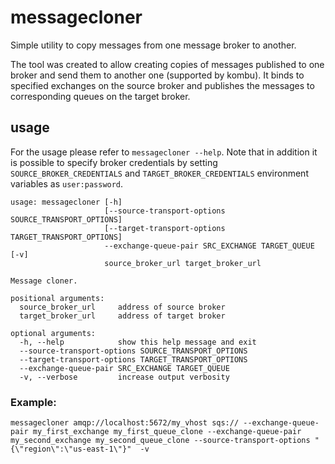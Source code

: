 # messagecloner
Simple utility to copy messages from one message broker to another.

The tool was created to allow creating copies of messages published to one
broker and send them to another one (supported by kombu). It binds to specified
exchanges on the source broker and publishes the messages to corresponding
queues on the target broker.

## usage
For the usage please refer to `messagecloner --help`. Note that in addition it
is possible to specify broker credentials by setting `SOURCE_BROKER_CREDENTIALS`
and `TARGET_BROKER_CREDENTIALS` environment variables as `user:password`.

    usage: messagecloner [-h]
                         [--source-transport-options SOURCE_TRANSPORT_OPTIONS]
                         [--target-transport-options TARGET_TRANSPORT_OPTIONS]
                         --exchange-queue-pair SRC_EXCHANGE TARGET_QUEUE [-v]
                         source_broker_url target_broker_url

    Message cloner.

    positional arguments:
      source_broker_url     address of source broker
      target_broker_url     address of target broker

    optional arguments:
      -h, --help            show this help message and exit
      --source-transport-options SOURCE_TRANSPORT_OPTIONS
      --target-transport-options TARGET_TRANSPORT_OPTIONS
      --exchange-queue-pair SRC_EXCHANGE TARGET_QUEUE
      -v, --verbose         increase output verbosity

### Example:
    messagecloner amqp://localhost:5672/my_vhost sqs:// --exchange-queue-pair my_first_exchange my_first_queue_clone --exchange-queue-pair my_second_exchange my_second_queue_clone --source-transport-options "{\"region\":\"us-east-1\"}"  -v
